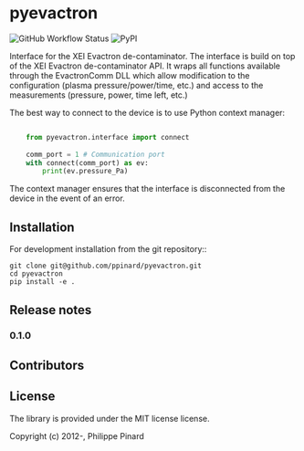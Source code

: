 # pyevactron

![GitHub Workflow Status](https://img.shields.io/github/workflow/status/ppinard/pyevactron/CI)
![PyPI](https://img.shields.io/pypi/v/pyevactron)

Interface for the XEI Evactron de-contaminator. 
The interface is build on top of the XEI Evactron de-contaminator API.
It wraps all functions available through the EvactronComm DLL which allow
modification to the configuration (plasma pressure/power/time, etc.) and access
to the measurements (pressure, power, time left, etc.)

The best way to connect to the device is to use Python context manager:

```python

    from pyevactron.interface import connect
    
    comm_port = 1 # Communication port
    with connect(comm_port) as ev:
        print(ev.pressure_Pa)
```
        
The context manager ensures that the interface is disconnected from the 
device in the event of an error.


## Installation

For development installation from the git repository::

```
git clone git@github.com/ppinard/pyevactron.git
cd pyevactron
pip install -e .
```

## Release notes

### 0.1.0


## Contributors


## License

The library is provided under the MIT license license.

Copyright (c) 2012-, Philippe Pinard





